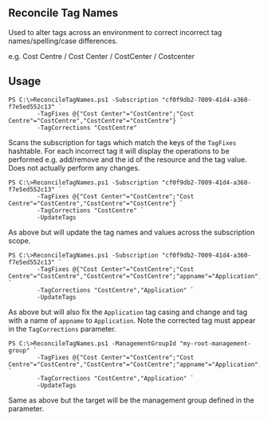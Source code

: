 ## Reconcile Tag Names

Used to alter tags across an environment to correct incorrect tag names/spelling/case differences.

e.g. Cost Centre / Cost Center / CostCenter / Costcenter

## Usage

```
PS C:\>ReconcileTagNames.ps1 -Subscription "cf0f9db2-7009-41d4-a360-f7e5ed552c13" `
        -TagFixes @{"Cost Center"="CostCentre";"Cost Centre"="CostCentre","CostCentre"="CostCentre"} `
        -TagCorrections "CostCentre"
```
Scans the subscription for tags which match the keys of the ```TagFixes``` hashtable. For each incorrect tag it will display the operations to be performed e.g. add/remove and the id of the resource and the tag value. Does not actually perform any changes.

```
PS C:\>ReconcileTagNames.ps1 -Subscription "cf0f9db2-7009-41d4-a360-f7e5ed552c13" `
        -TagFixes @{"Cost Center"="CostCentre";"Cost Centre"="CostCentre","CostCentre"="CostCentre"} `
        -TagCorrections "CostCentre" `
        -UpdateTags
```
As above but will update the tag names and values across the subscription scope. 

```
PS C:\>ReconcileTagNames.ps1 -Subscription "cf0f9db2-7009-41d4-a360-f7e5ed552c13" `
        -TagFixes @{"Cost Center"="CostCentre";"Cost Centre"="CostCentre","CostCentre"="CostCentre";"appname"="Application";"Application"="Application"} `
        -TagCorrections "CostCentre","Application" `
        -UpdateTags
```
As above but will also fix the ```Application``` tag casing and change and tag with a name of ```appname``` to ```Application```. Note the corrected tag must appear in the ```TagCorrections``` parameter.

```
PS C:\>ReconcileTagNames.ps1 -ManagementGroupId "my-root-management-group" `
        -TagFixes @{"Cost Center"="CostCentre";"Cost Centre"="CostCentre","CostCentre"="CostCentre";"appname"="Application";"Application"="Application"} `
        -TagCorrections "CostCentre","Application" `
        -UpdateTags
```
Same as above but the target will be the management group defined in the parameter. 


        